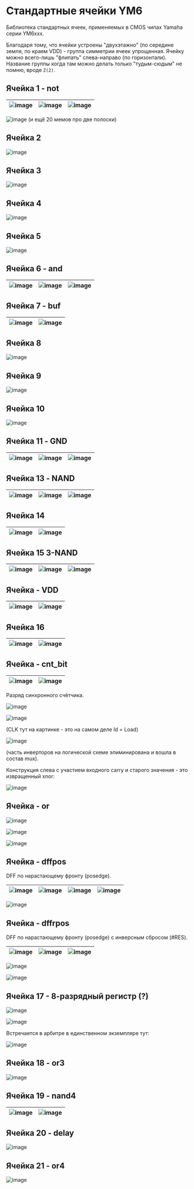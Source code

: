 # Стандартные ячейки YM6

Библиотека стандартных ячеек, применяемых в CMOS чипах Yamaha серии YM6xxx.

Благодаря тому, что ячейки устроены "двухэтажно" (по середине земля, по краям VDD) - группа симметрии ячеек упрощенная. Ячейку можно всего-лишь "флипать" слева-направо (по горизонтали). Название группы когда там можно делать только "тудым-сюдым" не помню, вроде `Z(2)`.

## Ячейка 1 - not

|![image](https://user-images.githubusercontent.com/15833655/182607433-4e6bb029-bc75-4973-b146-d9d9d1e9903f.png)|![image](https://user-images.githubusercontent.com/15833655/184317369-599b106f-cbff-48b6-b519-f40d85914190.png)|![image](https://user-images.githubusercontent.com/15833655/184318357-b22093a0-f18f-49b5-acf0-d9e453932c0e.png)|
|---|---|---|

![image](https://user-images.githubusercontent.com/5828819/184408097-e97e2e86-08a5-465c-8f93-530f4c49a4dc.png)
(и ещё 20 мемов про две полоски)

## Ячейка 2
![image](https://user-images.githubusercontent.com/15833655/182607812-7aa50d4f-5b9c-4193-8ddc-12cf8153af39.png)

## Ячейка 3
![image](https://user-images.githubusercontent.com/15833655/182608299-7bc6ea92-9c21-479e-9be1-4176604cf51f.png)

## Ячейка 4
![image](https://user-images.githubusercontent.com/15833655/182608765-c13265dc-6595-4821-a023-44ffc0f6c84a.png)

## Ячейка 5
![image](https://user-images.githubusercontent.com/15833655/182608855-4c07015a-49ac-4864-a073-eec6b88ab97c.png)

## Ячейка 6 - and

|![image](https://github.com/emu-russia/SEGAChips/assets/15833655/be373ba2-25ab-434d-951f-6ae4e03052a9)|![image](https://user-images.githubusercontent.com/15833655/184318071-bf3fea1d-3d39-428e-a801-d0a62f9739ef.png)|![image](https://user-images.githubusercontent.com/15833655/184318523-de571af4-4c31-45e1-a910-c7aeb3ede0c5.png)|
|---|---|---|

## Ячейка 7 - buf

|![image](https://github.com/emu-russia/SEGAChips/assets/15833655/06a98861-087a-4030-bc89-63a048002002)|![image](https://github.com/emu-russia/SEGAChips/assets/15833655/dcada0d7-3845-4b46-aedd-16d10ccd355b)|
|---|---|

## Ячейка 8
![image](https://user-images.githubusercontent.com/15833655/182610190-74d0761b-7fb1-429b-ae94-30c862fb7f73.png)

## Ячейка 9
![image](https://user-images.githubusercontent.com/15833655/182610406-1b27c8a5-c040-4899-903e-6e0bf94d27e4.png)

## Ячейка 10
![image](https://user-images.githubusercontent.com/15833655/182610560-ddaefb5e-2bf0-4d73-bd9a-30bbd7bb9052.png)

## Ячейка 11 - GND
|![image](https://github.com/emu-russia/SEGAChips/assets/15833655/7dd87fb5-7926-4321-8dc5-8921838dc1bc)|![image](https://user-images.githubusercontent.com/15833655/184317169-7c8d80fa-8ba6-45b5-b495-189c3ae24e89.png)|![image](https://user-images.githubusercontent.com/15833655/184318239-28b83c93-3b7a-42ff-8fb9-0e7a1c6988cd.png)|
|---|---|---|

## Ячейка 13 - NAND
|![image](https://github.com/emu-russia/SEGAChips/assets/15833655/7c472678-446e-4afc-99bb-6482afef4347)|![image](https://user-images.githubusercontent.com/15833655/184319151-45780f2d-199f-4b65-8082-b00d8641a896.png)|![image](https://user-images.githubusercontent.com/15833655/184319214-d64b1fb3-517c-43ba-a048-3197100873aa.png)|
|---|---|---|

## Ячейка 14
|![image](https://user-images.githubusercontent.com/15833655/184319343-b16bcc82-2556-4d51-95eb-3f658d542f9c.png)|![image](https://user-images.githubusercontent.com/15833655/184319403-c0b85047-6af1-4d01-b318-c85a2e697104.png)|
|---|---|

## Ячейка 15 3-NAND
|![image](https://github.com/emu-russia/SEGAChips/assets/15833655/03d1c9b1-9901-4daa-982a-e0ff1e0d2723)|![image](https://user-images.githubusercontent.com/15833655/184319629-c1870c50-d5e2-49e4-afb0-1ebe33dd79f9.png)|![image](https://user-images.githubusercontent.com/15833655/184319668-1a4040fe-4173-44e5-9816-1c9f8fff976f.png)|
|---|---|---|

## Ячейка - VDD
|![image](https://user-images.githubusercontent.com/15833655/184319875-d99db17b-69a2-45e4-a24a-ef2c31b937b6.png)|![image](https://user-images.githubusercontent.com/15833655/184319934-dcebb8a7-4217-4fdf-b46e-29ace9bf4d7d.png)|
|---|---|

## Ячейка 16
|![image](https://user-images.githubusercontent.com/15833655/184320203-224852a4-be6c-46f9-93af-8144ef91816c.png)|![image](https://user-images.githubusercontent.com/15833655/184320254-2113ec3a-bf13-4531-b29c-a042e5531643.png)|
|---|---|

## Ячейка - cnt_bit
|![image](https://user-images.githubusercontent.com/15833655/184320364-d5e2a32b-8389-4529-82ad-d396d4569f61.png)|![image](https://user-images.githubusercontent.com/15833655/184320442-476a2a36-638b-4881-ba6a-aac0cbab9a8e.png)|
|---|---|

Разряд синхронного счётчика.

![image](https://user-images.githubusercontent.com/5828819/184404000-3f57504e-c909-41b8-80d0-2fd1b5ef63c2.png)

![image](https://user-images.githubusercontent.com/5828819/184403877-7030dda6-43c3-41a6-b067-e03959254496.png)

(CLK тут на картинке - это на самом деле ld = Load)

![image](https://user-images.githubusercontent.com/5828819/184403918-0c92854d-67c9-4196-a727-2ea3ecc96662.png)

(часть инверторов на логической схеме элиминирована и вошла в состав mux).

Конструкция слева с участием входного carry и старого значения - это извращенный xnor:

![image](https://user-images.githubusercontent.com/5828819/184405807-556524ae-b3b9-4e6e-a6f7-1e72b8c96b19.png)

## Ячейка - or

![image](https://github.com/emu-russia/SEGAChips/assets/15833655/43ae313f-7504-4b70-acd4-22ebcc11ce48)

![image](https://user-images.githubusercontent.com/5828819/184311167-6b559844-81f6-4e45-8809-32476795e035.png)

![image](https://user-images.githubusercontent.com/5828819/184407057-803d8132-79f4-4b01-b44c-c28ce51862d4.png)

## Ячейка - dffpos

DFF по нарастающему фронту (posedge).

|![image](https://github.com/emu-russia/SEGAChips/assets/15833655/d5b261e8-37c0-45fa-a005-790077eae911)|![image](https://user-images.githubusercontent.com/5828819/184475390-c6940328-e545-48b9-a852-bd31bc6426a3.png)|![image](https://user-images.githubusercontent.com/5828819/184475423-b52f0ff1-fa69-48f7-9622-d8ff0f24766e.png)|![image](https://user-images.githubusercontent.com/5828819/184478466-1d73d25f-4ac1-4907-b320-e2d36364fc7d.png)|
|---|---|---|---|

![image](https://user-images.githubusercontent.com/5828819/184478491-fe77cd24-9d61-44d8-9775-713cbf296368.png)

## Ячейка - dffrpos

DFF по нарастающему фронту (posedge) с инверсным сбросом (#RES).

|![image](https://user-images.githubusercontent.com/5828819/184492855-86eb6193-f2c3-4bf9-bcb3-0cdeb6d19781.png)|![image](https://user-images.githubusercontent.com/5828819/184492881-58077fec-d1de-42d7-8025-552f5a4ccf1c.png)|![image](https://user-images.githubusercontent.com/5828819/184492886-ecdd1d8e-b562-49f6-859b-5e5240ed4ba5.png)|
|---|---|---|

![image](https://user-images.githubusercontent.com/5828819/184492897-6eb53838-e553-49e4-ab01-41d6ade5fd27.png)

![image](https://user-images.githubusercontent.com/5828819/184492894-5cb18e88-aa32-4b8c-9e9f-80ea89db0508.png)

## Ячейка 17 - 8-разрядный регистр (?)

![image](https://user-images.githubusercontent.com/5828819/184526359-5c46d861-f421-47cb-a2f4-63940846f926.png)

![image](https://user-images.githubusercontent.com/5828819/184526234-22d5a275-7be7-45ce-a2af-b0c22d31a989.png)

Встречается в арбитре в единственном экземпляре тут:

![image](https://user-images.githubusercontent.com/5828819/184526253-3dae632e-5e67-4e79-b0ee-a6bb79ebba10.png)

## Ячейка 18 - or3

![image](https://github.com/emu-russia/SEGAChips/assets/15833655/087b0068-1516-4d14-856a-2784f86e8aa5)

## Ячейка 19 - nand4

|![image](https://github.com/emu-russia/SEGAChips/assets/15833655/6cac6854-bc67-477c-965f-eee517a61090)|![image](https://github.com/emu-russia/SEGAChips/assets/15833655/669f5f1e-ae62-41d0-a7a7-0bcc7220dd1a)|
|---|---|

## Ячейка 20 - delay
![image](https://github.com/emu-russia/SEGAChips/assets/15833655/17ae61ff-c884-4598-93f7-7b1d9a21df0a)

## Ячейка 21 - or4

![image](https://github.com/emu-russia/SEGAChips/assets/15833655/c022b3a1-4b6a-4ea5-9b98-80eab4bad27b)
